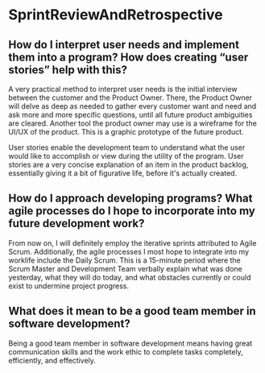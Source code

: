 # SprintReviewAndRetrospective


## How do I interpret user needs and implement them into a program? How does creating “user stories” help with this?
A very practical method to interpret user needs is the initial interview between the customer and the Product Owner.  There, the Product Owner will delve as deep as needed to gather every customer want and need and ask more and more specific questions, until all future product ambiguities are cleared.  Another tool the product owner may use is a wireframe for the UI/UX of the product.  This is a graphic prototype of the future product.

User stories enable the development team to understand what the user would like to accomplish or view during the utility of the program.  User stories are a very concise explanation of an item in the product backlog, essentially giving it a bit of figurative life, before it's actually created.


## How do I approach developing programs? What agile processes do I hope to incorporate into my future development work?
From now on, I will definitely employ the iterative sprints attributed to Agile Scrum.  Additionally, the agile processes I most hope to integrate into my worklife include the Daily Scrum.  This is a 15-minute period where the Scrum Master and Development Team verbally explain what was done yesterday, what they will do today, and what obstacles currently or could exist to undermine project progress.


## What does it mean to be a good team member in software development?
Being a good team member in software development means having great communication skills and the work ethic to complete tasks completely, efficiently, and effectively.

